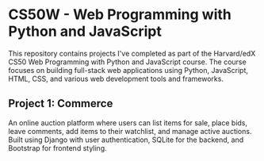 # CS50W - Web Programming with Python and JavaScript

This repository contains projects I've completed as part of the Harvard/edX CS50 Web Programming with Python and JavaScript course. The course focuses on building full-stack web applications using Python, JavaScript, HTML, CSS, and various web development tools and frameworks.

## Project 1: Commerce
An online auction platform where users can list items for sale, place bids, leave comments, add items to their watchlist, and manage active auctions. Built using Django with user authentication, SQLite for the backend, and Bootstrap for frontend styling.

[Project 3: Mail
A simple email client that allows users to send, receive, and organize emails. Uses JavaScript for frontend interactivity and Django for backend email management.
Project 4: Network
A social network web application where users can post updates, follow other users, and interact with posts. Built with Django, featuring a like system, notifications, and user interactions.
Project 5: Capstone
A final project combining everything learned during the course to create a full-stack web application with custom features. Details of the project can be found in the respective folder.]:#
